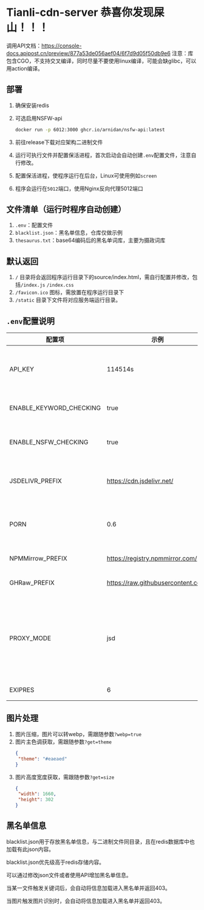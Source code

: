 # Tianli-cdn-server 恭喜你发现屎山！！！
调用API文档：https://console-docs.apipost.cn/preview/877a53de056aef04/6f7d9d05f50db9e6
注意：库包含CGO，不支持交叉编译，同时尽量不要使用linux编译，可能会缺glibc，可以用action编译。

## 部署

1. 确保安装redis

2. 可选启用NSFW-api

   ```bash
   docker run -p 6012:3000 ghcr.io/arnidan/nsfw-api:latest
   ```

   

3. 前往release下载对应架构二进制文件

4. 运行可执行文件并配置保活进程，首次启动会自动创建`.env`配置文件，注意自行修改。

5. 配置保活进程，使程序运行在后台，Linux可使用例如`screen`

6. 程序会运行在`5012`端口，使用Nginx反向代理5012端口

## 文件清单（运行时程序自动创建）

1. `.env`：配置文件
2. `blacklist.json`：黑名单信息，仓库仅做示例
3. `thesaurus.txt`：base64编码后的黑名单词库，主要为摄政词库

## 默认返回

1.  `/` 目录将会返回程序运行目录下的source/index.html，需自行配置并修改，包括`/index.js` `/index.css`
2.  `/favicon.ico` 图标，需放置在程序运行目录下
3.  `/static` 目录下文件将对应服务端运行目录。

## `.env`配置说明

| 配置项                  | 示例                      | 说明                      |
| ----------------------- | ------------------------- | ------------------------- |
| API_KEY                 | 114514s                   | 配置API密钥，用于API鉴权  |
| ENABLE_KEYWORD_CHECKING | true                      | 是否启用关键词检测        |
| ENABLE_NSFW_CHECKING    | true                      | 是否启用图片违禁检测      |
| JSDELIVR_PREFIX         | https://cdn.jsdelivr.net/ | 代理地址，注意`/`不要遗漏 |
| PORN                    | 0.6                       | 违禁阈值，一般0.6视为违规 |
| NPMMirrow_PREFIX        | https://registry.npmmirror.com/| npm代理地址 |
| GHRaw_PREFIX      | https://raw.githubusercontent.com/| Github raw代理地址 |
| PROXY_MODE    | jsd                      | 镜像模式，填写jsd为jsd镜像，填写local为自取源      |
| EXIPRES    | 6                      | 缓存过期时间      |


## 图片处理

1. 图片压缩，图片可以转webp，需跟随参数`?webp=true`
2. 图片主色调获取，需跟随参数`?get=theme`
   ```json
   {
	"theme": "#eaeaed"
   }
   ```
3. 图片高度宽度获取，需跟随参数`?get=size` 
   ```json
   {
	"width": 1660,
	"height": 302
   }
   ```


## 黑名单信息

blacklist.json用于存放黑名单信息，与二进制文件同目录，且在redis数据库中也加载有此json内容。

blacklist.json优先级高于redis存储内容。

可以通过修改json文件或者使用API增加黑名单信息。

当某一文件触发关键词后，会自动将信息加载进入黑名单并返回403。

当图片触发图片识别时，会自动将信息加载进入黑名单并返回403。
